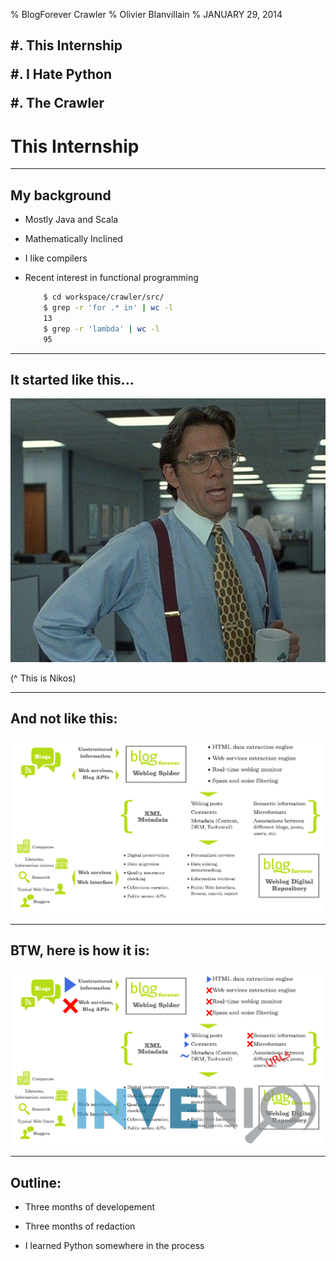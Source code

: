 % BlogForever Crawler
% Olivier Blanvillain
% JANUARY 29, 2014

<h2>
#. This Internship

#. I Hate Python

#. The Crawler
</h2>

This Internship
===============

----------------------------------------------------------

## My background

- Mostly Java and Scala

- Mathematically Inclined

- I like compilers

- Recent interest in functional programming  

    ```bash
        $ cd workspace/crawler/src/
        $ grep -r 'for .* in' | wc -l
        13
        $ grep -r 'lambda' | wc -l
        95
    ```

----------------------------------------------------------

## It started like this...

![](img/great.jpg)

(^ This is Nikos)

<!--
  goal -> text editor -> get started
  great effect
  highly motivated, feels like mine
-->

----------------------------------------------------------

## And not like this:

![](img/bro.png)

<!--
  online on bf.eu
  not: started in 2011
  not: close source version
-->

----------------------------------------------------------

## BTW, here is how it is:

![](img/brolol.png)

<!--
  no api
  twitter closed
  real time with invenio?
  microformat/semantic: .5%
  links are all URLs
  
  crawler's job
-->

----------------------------------------------------------

## Outline:

- Three months of developement 

- Three months of redaction

- I learned Python somewhere in the process

